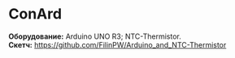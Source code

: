 # ConArd
<b>Оборудование:</b> Arduino UNO R3; NTC-Thermistor. <br/>
<b>Скетч:</b> https://github.com/FilinPW/Arduino_and_NTC-Thermistor
